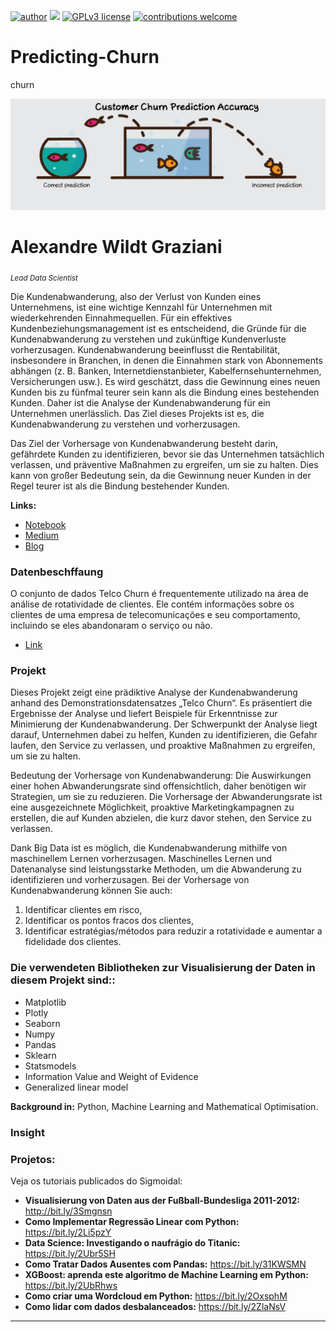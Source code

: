 

 [![author](https://img.shields.io/badge/author-wildt-red.svg)](https://www.linkedin.com/in/carlosfab) [![](https://img.shields.io/badge/python-3.7+-blue.svg)](https://www.python.org/downloads/release/python-365/) [![GPLv3 license](https://img.shields.io/badge/License-GPLv3-blue.svg)](http://perso.crans.org/besson/LICENSE.html) [![contributions welcome](https://img.shields.io/badge/contributions-welcome-brightgreen.svg?style=flat)](https://github.com/carlosfab/data_science/issues)
 
# Predicting-Churn
churn

![image](https://github.com/awildt01/Predicting-Churn/blob/main/1_WqId29D5dN_8DhiYQcHa2w.png)

# Alexandre Wildt Graziani 
<sub>*Lead Data Scientist*</sub>


Die Kundenabwanderung, also der Verlust von Kunden eines Unternehmens, ist eine wichtige Kennzahl für Unternehmen mit wiederkehrenden Einnahmequellen. Für ein effektives Kundenbeziehungsmanagement ist es entscheidend, die Gründe für die Kundenabwanderung zu verstehen und zukünftige Kundenverluste vorherzusagen. Kundenabwanderung beeinflusst die Rentabilität, insbesondere in Branchen, in denen die Einnahmen stark von Abonnements abhängen (z. B. Banken, Internetdienstanbieter, Kabelfernsehunternehmen, Versicherungen usw.). Es wird geschätzt, dass die Gewinnung eines neuen Kunden bis zu fünfmal teurer sein kann als die Bindung eines bestehenden Kunden. Daher ist die Analyse der Kundenabwanderung für ein Unternehmen unerlässlich. Das Ziel dieses Projekts ist es, die Kundenabwanderung zu verstehen und vorherzusagen.

Das Ziel der Vorhersage von Kundenabwanderung besteht darin, gefährdete Kunden zu identifizieren, bevor sie das Unternehmen tatsächlich verlassen, und präventive Maßnahmen zu ergreifen, um sie zu halten. Dies kann von großer Bedeutung sein, da die Gewinnung neuer Kunden in der Regel teurer ist als die Bindung bestehender Kunden.



**Links:**
* [Notebook](https://colab.research.google.com/drive/1bTC53zwlYU5jF4LkFO_oTXsfWcbNgXQd#scrollTo=jYHvwb2Ma3Lk&uniqifier=2)
* [Medium](https://medium.com/@alexandrewildtgraziani/predicting-customer-churn-c4933e4b9f85)
* [Blog](https://sigmoidal.ai)

### Datenbeschffaung
O conjunto de dados Telco Churn é frequentemente utilizado na área de análise de rotatividade de clientes. Ele contém informações sobre os clientes de uma empresa de telecomunicações e seu comportamento, incluindo se eles abandonaram o serviço ou não.

* [Link](https://raw.githubusercontent.com/carlosfab/dsnp2/master/datasets/WA_Fn-UseC_-Telco-Customer-Churn.csv)




### Projekt 

Dieses Projekt zeigt eine prädiktive Analyse der Kundenabwanderung anhand des Demonstrationsdatensatzes „Telco Churn“. Es präsentiert die Ergebnisse der Analyse und liefert Beispiele für Erkenntnisse zur Minimierung der Kundenabwanderung. Der Schwerpunkt der Analyse liegt darauf, Unternehmen dabei zu helfen, Kunden zu identifizieren, die Gefahr laufen, den Service zu verlassen, und proaktive Maßnahmen zu ergreifen, um sie zu halten.

Bedeutung der Vorhersage von Kundenabwanderung: Die Auswirkungen einer hohen Abwanderungsrate sind offensichtlich, daher benötigen wir Strategien, um sie zu reduzieren. Die Vorhersage der Abwanderungsrate ist eine ausgezeichnete Möglichkeit, proaktive Marketingkampagnen zu erstellen, die auf Kunden abzielen, die kurz davor stehen, den Service zu verlassen.

Dank Big Data ist es möglich, die Kundenabwanderung mithilfe von maschinellem Lernen vorherzusagen. Maschinelles Lernen und Datenanalyse sind leistungsstarke Methoden, um die Abwanderung zu identifizieren und vorherzusagen. Bei der Vorhersage von Kundenabwanderung können Sie auch:

1. Identificar clientes em risco,
2. Identificar os pontos fracos dos clientes,
3. Identificar estratégias/métodos para reduzir a rotatividade e aumentar a fidelidade dos clientes.




### Die verwendeten Bibliotheken zur Visualisierung der Daten in diesem Projekt sind::

+ Matplotlib
+ Plotly
+ Seaborn
+ Numpy
+ Pandas
+ Sklearn
+ Statsmodels
+ Information Value and Weight of Evidence
+ Generalized linear model




**Background in:** Python, Machine Learning and Mathematical Optimisation.





### Insight


### Projetos:
Veja os tutoriais publicados do Sigmoidal:

* **Visualisierung von Daten aus der Fußball-Bundesliga 2011-2012:** http://bit.ly/3Smgnsn
* **Como Implementar Regressão Linear com Python:** https://bit.ly/2Li5pzY
* **Data Science: Investigando o naufrágio do Titanic:** https://bit.ly/2Ubr5SH
* **Como Tratar Dados Ausentes com Pandas:** https://bit.ly/31KWSMN
* **XGBoost: aprenda este algoritmo de Machine Learning em Python:** https://bit.ly/2UbRhws
* **Como criar uma Wordcloud em Python:** https://bit.ly/2OxsphM
* **Como lidar com dados desbalanceados:** https://bit.ly/2ZlaNsV

---

